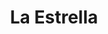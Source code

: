 ---
title: "La Estrella"
url: /ciudad-autonoma-de-buenos-aires/la-estrella-llavallol/
shop: Blumen
---